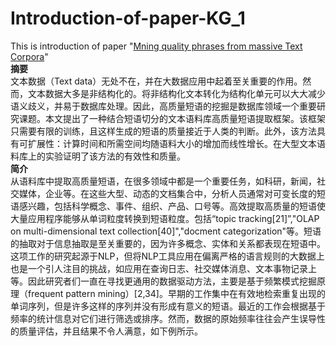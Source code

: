 # Introduction-of-paper-KG_1  
This is introduction of paper "[Mning quality phrases from massive Text Corpora](https://dl.acm.org/doi/10.1145/2723372.2751523)"  
**摘要**  
文本数据（Text data）无处不在，并在大数据应用中起着至关重要的作用。然而，文本数据大多是非结构化的。将非结构化文本转化为结构化单元可以大大减少语义歧义，并易于数据库处理。因此，高质量短语的挖掘是数据库领域一个重要研究课题。本文提出了一种结合短语切分的文本语料库高质量短语提取框架。该框架只需要有限的训练，且这样生成的短语的质量接近于人类的判断。此外，该方法具有可扩展性：计算时间和所需空间均随语料大小的增加而线性增长。在大型文本语料库上的实验证明了该方法的有效性和质量。  
**简介**  
从语料库中提取高质量短语，在很多领域中都是一个重要任务，如科研，新闻，社交媒体，企业等。在这些大型、动态的文档集合中，分析人员通常对可变长度的短语感兴趣，包括科学概念、事件、组织、产品、口号等。高效提取高质量的短语使大量应用程序能够从单词粒度转换到短语粒度。包括“topic tracking[21]”,"OLAP on multi-dimensional text collection[40]","docment categorization"等。短语的抽取对于信息抽取是至关重要的，因为许多概念、实体和关系都表现在短语中。这项工作的研究起源于NLP，但将NLP工具应用在偏离严格的语言规则的大数据上也是一个引人注目的挑战，如应用在查询日志、社交媒体消息、文本事物记录上等。因此研究者们一直在寻找更通用的数据驱动方法，主要是基于频繁模式挖掘原理（frequent pattern mining）[2,34]。早期的工作集中在有效地检索重复出现的单词序列，但是许多这样的序列并没有形成有意义的短语。最近的工作会根据基于频率的统计信息对它们进行筛选或排序。然而，数据的原始频率往往会产生误导性的质量评估，并且结果不令人满意，如下例所示。
